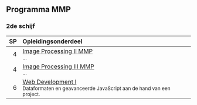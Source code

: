 Programma MMP
-------------

### 2de schijf

| SP | Opleidingsonderdeel                                                                                                        |
|---:|:---------------------------------------------------------------------------------------------------------------------------|
|  4 | [Image Processing II MMP][]<span data-domain="wanm" data-level="1"></span><br><small>…</small>                                                                    |
|  4 | [Image Processing III MMP][]<span data-domain="wanm" data-level="2"></span><br><small>…</small>                                                                   |
|  6 | [Web Development I][]<span data-domain="wanm" data-level="1"></span><br><small>Dataformaten en geavanceerde JavaScript aan de hand van een project.</small> |

[Image Processing II MMP]:(https://bamaflexweb.arteveldehs.be/BMFUIDetailxOLOD.aspx?a=54630&b=5&c=1)
[Image Processing III MMP]:(https://bamaflexweb.arteveldehs.be/BMFUIDetailxOLOD.aspx?a=54646&b=5&c=1)
[Web Development I]:https://bamaflexweb.arteveldehs.be/BMFUIDetailxOLOD.aspx?a=56975&b=5&c=1